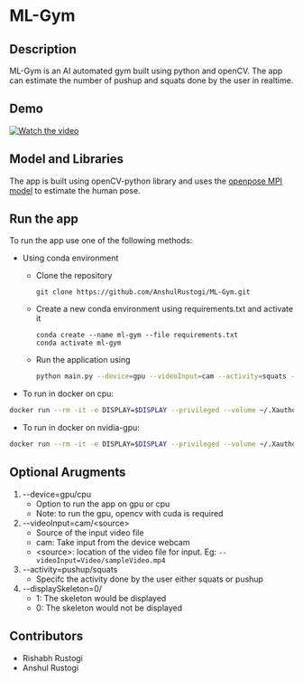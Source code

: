 # ML-Gym


## Description
ML-Gym is an AI automated gym built using python and openCV. 
The app can estimate the number of pushup and squats done by the user in realtime.

## Demo 

[![Watch the video](https://media.giphy.com/media/GewSyQxwPB76f2u8KY/giphy.gif)](https://www.youtube.com/watch?v=3d-xEj4x860)

## Model and Libraries
The app is built using openCV-python library and uses the <a href="https://github.com/CMU-Perceptual-Computing-Lab/openpose">openpose MPI model</a> to estimate the human pose. 
## Run the app
To run the app use one of the following methods:
* Using conda environment
  - Clone the repository 
    ```
    git clone https://github.com/AnshulRustogi/ML-Gym.git
    ```
  - Create a new conda environment using requirements.txt and activate it
    ```
    conda create --name ml-gym --file requirements.txt
    conda activate ml-gym
    ```
  - Run the application using
    ```bash
    python main.py --device=gpu --videoInput=cam --activity=squats --displaySkeleton=1 
    ```
    
* To run in docker on cpu:
```bash
docker run --rm -it -e DISPLAY=$DISPLAY --privileged --volume ~/.Xauthority -v /tmp/.X11-unix:/tmp/.X11-unix:ro --device /dev/video0 anshulrustogi/ml-gym --device=cpu
```
* To run in docker on nvidia-gpu:
```bash
docker run --rm -it -e DISPLAY=$DISPLAY --privileged --volume ~/.Xauthority -v /tmp/.X11-unix:/tmp/.X11-unix:ro --device /dev/video0 --runtime=nvidia --gpus all ml-gym:gpu --device=gpu
```
## Optional Arugments
1) --device=gpu/cpu
    - Option to run the app on gpu or cpu
    - Note: to run the gpu, opencv with cuda is required
2) --videoInput=cam/\<source\>
    - Source of the input video file
    - cam: Take input from the device webcam
    - \<source\>: location of the video file for input. Eg: ```--videoInput=Video/sampleVideo.mp4```
3) --activity=pushup/squats
    - Specifc the activity done by the user either squats or pushup
4) --displaySkeleton=0/
    - 1: The skeleton would be displayed
    - 0: The skeleton would not be displayed
## Contributors
* Rishabh Rustogi
* Anshul Rustogi
